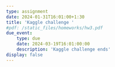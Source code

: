 ```yaml
---
type: assignment
date: 2024-01-31T16:01:00+1:30
title: 'Kaggle challenge '
#pdf: /static_files/homeworks/hw3.pdf
due_event: 
    type: due
    date: 2024-03-19T16:01:00:00
    description: 'Kaggle challenge ends'
display: false
---
```





